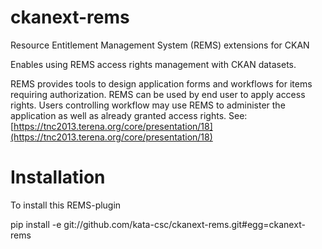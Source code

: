 ckanext-rems
============

Resource Entitlement Management System (REMS) extensions for CKAN

Enables using REMS access rights management with CKAN datasets.

REMS provides tools to design application forms and workflows for items
requiring authorization. REMS can be used by end user to apply access rights.
Users controlling workflow may use REMS to administer the application as well as
already granted access rights.
See: [https://tnc2013.terena.org/core/presentation/18](https://tnc2013.terena.org/core/presentation/18)

Installation
============

To install this REMS-plugin

  pip install -e git://github.com/kata-csc/ckanext-rems.git#egg=ckanext-rems